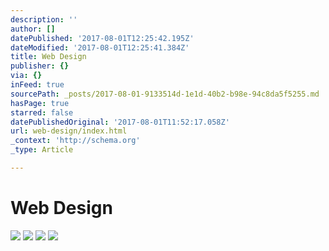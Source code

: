 ```yaml
---
description: ''
author: []
datePublished: '2017-08-01T12:25:42.195Z'
dateModified: '2017-08-01T12:25:41.384Z'
title: Web Design
publisher: {}
via: {}
inFeed: true
sourcePath: _posts/2017-08-01-9133514d-1e1d-40b2-b98e-94c8da5f5255.md
hasPage: true
starred: false
datePublishedOriginal: '2017-08-01T11:52:17.058Z'
url: web-design/index.html
_context: 'http://schema.org'
_type: Article

---
```

# Web Design
![](https://the-grid-user-content.s3-us-west-2.amazonaws.com/02ff9b9a-d383-434f-a72e-09a57b7752a7.png)
![](https://s3-us-west-2.amazonaws.com/the-grid-img/p/0af38b1c3a0366fc34a7714df09a7494e6e05248.png)
![](https://the-grid-user-content.s3-us-west-2.amazonaws.com/2248dc3e-9394-41ed-937d-b49c736f348e.png)
![](https://the-grid-user-content.s3-us-west-2.amazonaws.com/2b3c09b0-495a-43a0-b024-64b5c5c362e8.png)